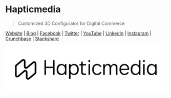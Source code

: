 # Hapticmedia

> Customized 3D Configurator for Digital Commerce

[Website](https://hapticmedia.com) |
[Blog](https://hapticmedia.com/blog/) |
[Facebook](https://www.facebook.com/hapticmediahq/) |
[Twitter](https://twitter.com/hapticmedia/) |
[YouTube](https://www.youtube.com/channel/UCpmNvOLRSOj6bIrmVDL4JRw/) |
[LinkedIn](https://www.linkedin.com/company/hapticmedia/) |
[Instagram](https://www.instagram.com/hapticmediahq/) |
[Crunchbase](https://www.crunchbase.com/organization/hapticmedia) |
[Stackshare](https://stackshare.io/hapticmedia/hapticmedia)

<a href="https://hapticmedia.com">
  <img align="center" alt="Logo Hapticmedia" src="./profile/hapticmedia-logo.svg" title="Hapticmedia" />
</a>